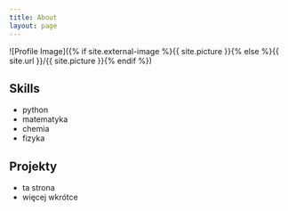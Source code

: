 ```yaml
---
title: About
layout: page
---
```

![Profile Image]({% if site.external-image %}{{ site.picture }}{% else %}{{ site.url }}/{{ site.picture }}{% endif %})

<h2>Skills</h2>

<ul class="umiejetności">
	<li>python</li>
	<li>matematyka</li>
	<li>chemia</li>
	<li>fizyka</li>
</ul>

<h2>Projekty</h2>

<ul>
	<li>ta strona</li>
	<li>więcej wkrótce</li>
</ul>
